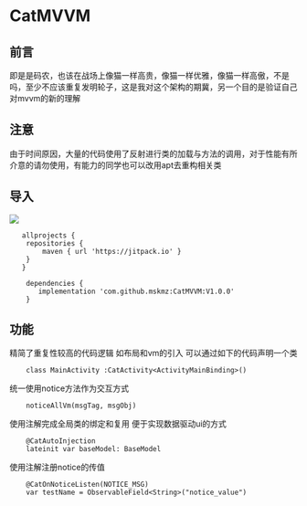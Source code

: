 # CatMVVM
## 前言
即是是码农，也该在战场上像猫一样高贵，像猫一样优雅，像猫一样高傲，不是吗，至少不应该重复发明轮子，这是我对这个架构的期冀，另一个目的是验证自己对mvvm的新的理解
## 注意
由于时间原因，大量的代码使用了反射进行类的加载与方法的调用，对于性能有所介意的请勿使用，有能力的同学也可以改用apt去重构相关类
## 导入
[![](https://jitpack.io/v/mskmz/CatMVVM.svg)](https://jitpack.io/#mskmz/CatMVVM)
```
   allprojects {
    repositories {
        maven { url 'https://jitpack.io' }
    }
   }
```
```
    dependencies {
       implementation 'com.github.mskmz:CatMVVM:V1.0.0'
    }
```

## 功能
精简了重复性较高的代码逻辑  如布局和vm的引入 
可以通过如下的代码声明一个类
```
    class MainActivity :CatActivity<ActivityMainBinding>()
```
统一使用notice方法作为交互方式
```
    noticeAllVm(msgTag, msgObj)
```
使用注解完成全局类的绑定和复用 便于实现数据驱动ui的方式
```
    @CatAutoInjection
    lateinit var baseModel: BaseModel
```
使用注解注册notice的传值
```
    @CatOnNoticeListen(NOTICE_MSG)
    var testName = ObservableField<String>("notice_value")
```
